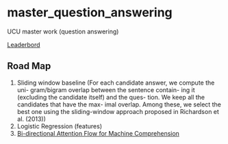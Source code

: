 # master_question_answering
UCU master work (question answering)

[Leaderbord](https://rajpurkar.github.io/SQuAD-explorer/)

## Road Map

1. Sliding window baseline (For each candidate answer, we compute the uni- gram/bigram overlap between the sentence contain- ing it (excluding the candidate itself) and the ques- tion. We keep all the candidates that have the max- imal overlap. Among these, we select the best one using the sliding-window approach proposed in Richardson et al. (2013))
2. Logistic Regression (features)
3. [Bi-directional Attention Flow for Machine Comprehension](https://github.com/allenai/bi-att-flow)
